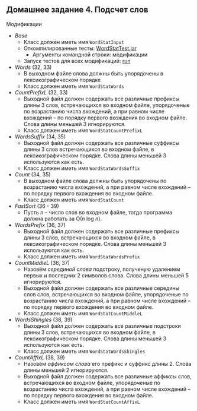 ## Домашнее задание 4. Подсчет слов

Модификации
 * *Base*
    * Класс должен иметь имя `WordStatInput`
    * Откомпилированные тесты: [WordStatTest.jar](tests/WordStatTest.jar)
        * Аргументы командной строки: модификации
	* Запуск тестов для всех модификаций: [run](tests/run.bat)
 * *Words* (32, 33)
    * В выходном файле слова должны быть упорядочены
      в лексикографическом порядке
    * Класс должен иметь имя `WordStatWords`
 * *CountPrefixL* (32, 33)
    * Выходной файл должен содержать все различные префиксы длины 3
      слов, встречающихся во входном файле, упорядоченые
      по возрастанию числа вхождений, а при равном числе вхождений –
      по порядку первого вхождения во входном файле.
      Слова длины меньшей 3 игнорируются.
    * Класс должен иметь имя `WordStatCountPrefixL`
 * *WordsSuffix* (34, 35)
    * Выходной файл должен содержать все различные суффиксы длины 3
      слов встречающихся во входном файле,
      в лексикографическом порядке.
      Слова длины меньшей 3 используются как есть.
    * Класс должен иметь имя `WordStatWordsSuffix`
 * *Count* (34, 35)
    * В выходном файле слова должны быть упорядочены
      по возрастанию числа вхождений, а при равном числе вхождений –
      по порядку первого вхождения во входном файле.
    * Класс должен иметь имя `WordStatCount`
 * *FastSort* (36 - 39)
    * Пусть _n_ – число слов во входном файле,
      тогда программа должна работать за O(_n_ log _n_).
 * *WordsPrefix* (36, 37)
    * Выходной файл должен содержать все различные префиксы длины 3
      слов, встречающихся во входном файле,
      в лексикографическом порядке.
      Слова длины меньшей 3 используются как есть.
    * Класс должен иметь имя `WordStatWordsPrefix`
 * *CountMiddleL* (36, 37)
    * Назовём _серединой слова_ подстроку, полученую удалением
      первых и последних 2 символов слова.
      Слова длины меньшей 5 игнорируются.
    * Выходной файл должен содержать все различные середины слов
      слов, встречающихся во входном файле,
      упорядоченые по возрастанию числа вхождений, а при равном числе вхождений –
      по порядку первого вхождения во входном файле.
    * Класс должен иметь имя `WordStatCountMiddleL`
 * *WordsShingles* (38, 39)
    * Выходной файл должен содержать все различные подстроки длины 3
      слов, встречающихся во входном файле,
      в лексикографическом порядке.
      Слова длины меньшей 3 используются как есть.
    * Класс должен иметь имя `WordStatWordsShingles`
 * *CountAffixL* (38, 39)
    * Назовём _аффиксом слова_ его префикс и суффикс длины 2.
      Слова длины меньшей 2 игнорируются.
    * Выходной файл должен содержать все различные 
      аффиксы слов, встречающихся во входном файле,
      упорядоченые по возрастанию числа вхождений, а при равном числе вхождений –
      по порядку первого вхождения во входном файле.
    * Класс должен иметь имя `WordStatCountAffixL`